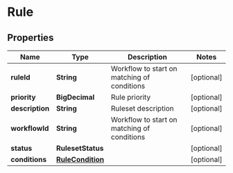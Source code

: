 

# Rule


## Properties

| Name | Type | Description | Notes |
|------------ | ------------- | ------------- | -------------|
|**ruleId** | **String** | Workflow to start on matching of conditions |  [optional] |
|**priority** | **BigDecimal** | Rule priority |  [optional] |
|**description** | **String** | Ruleset description |  [optional] |
|**workflowId** | **String** | Workflow to start on matching of conditions |  [optional] |
|**status** | **RulesetStatus** |  |  [optional] |
|**conditions** | [**RuleCondition**](RuleCondition.md) |  |  [optional] |



